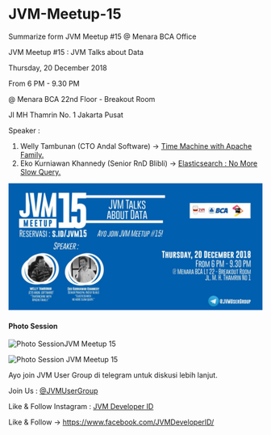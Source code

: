 # JVM-Meetup-15
Summarize form JVM Meetup #15 @ Menara BCA Office

JVM Meetup #15 : JVM Talks about Data

Thursday, 20 December 2018

From 6 PM - 9.30 PM

@ Menara BCA 22nd Floor - Breakout Room

Jl MH Thamrin No. 1 Jakarta Pusat

Speaker :

1. Welly Tambunan (CTO Andal Software) -> [Time Machine with Apache Family.](https://drive.google.com/open?id=1ux0M0HURRtHiu82jNrFYZe5YzCbjx2Pz)
2. Eko Kurniawan Khannedy (Senior RnD Blibli) -> [Elasticsearch : No More Slow Query.](https://drive.google.com/open?id=1oZIB5WnVroojak762l--r20cBBc1y5-G)

![Poster JVM Meetup 15](img/jvm15_poster.jpg "Poster JVM Meetup 15")

#### Photo Session

![Photo SessionJVM Meetup 15](img/jvm15_01.jpg "Photo Session JVM Meetup 15")

![Photo Session JVM Meetup 15](img/jvm15_02.jpg "Photo Session JVM Meetup 15")

Ayo join JVM User Group di telegram untuk diskusi lebih lanjut.

Join Us : [@JVMUserGroup](http://t.me/JVMUserGroup)

Like & Follow Instagram : [JVM Developer ID](http://instagram.com/jvmdeveloperid)

Like & Follow -> https://www.facebook.com/JVMDeveloperID/
